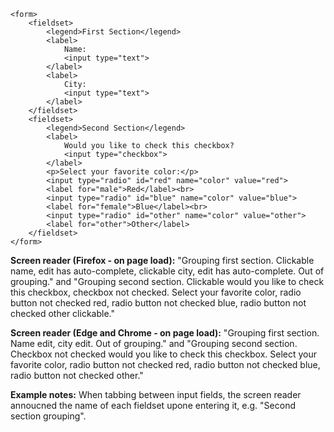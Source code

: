     <form>
        <fieldset>
            <legend>First Section</legend>
            <label>
                Name:
                <input type="text">
            </label>
            <label>
                City:
                <input type="text">
            </label>
        </fieldset>
        <fieldset>
            <legend>Second Section</legend>
            <label>
                Would you like to check this checkbox?
                <input type="checkbox">
            </label>
            <p>Select your favorite color:</p>
            <input type="radio" id="red" name="color" value="red">
            <label for="male">Red</label><br>
            <input type="radio" id="blue" name="color" value="blue">
            <label for="female">Blue</label><br>
            <input type="radio" id="other" name="color" value="other">
            <label for="other">Other</label> 
        </fieldset>
    </form>

**Screen reader (Firefox - on page load):** "Grouping first section. Clickable name, edit has auto-complete, clickable city, edit has auto-complete. Out of grouping." and "Grouping second section. Clickable would you like to check this checkbox, checkbox not checked. Select your favorite color, radio button not checked red, radio button not checked blue, radio button not checked other clickable."

**Screen reader (Edge and Chrome - on page load):** "Grouping first section. Name edit, city edit. Out of grouping." and "Grouping second section. Checkbox not checked would you like to check this checkbox. Select your favorite color, radio button not checked red, radio button not checked blue, radio button not checked other."

**Example notes:** When tabbing between input fields, the screen reader annoucned the name of each fieldset upone entering it, e.g. "Second section grouping".
